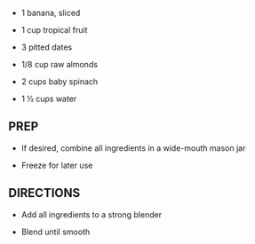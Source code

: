 - 1 banana, sliced

- 1 cup tropical fruit

- 3 pitted dates

- 1/8 cup raw almonds

- 2 cups baby spinach

- 1 ½ cups water

## PREP

- If desired, combine all ingredients in a wide-mouth mason jar

- Freeze for later use

## DIRECTIONS

- Add all ingredients to a strong blender

- Blend until smooth
